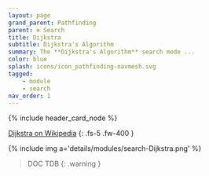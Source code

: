 ```yaml
---
layout: page
grand_parent: Pathfinding
parent: ⊚ Search
title: Dijkstra
subtitle: Dijkstra's Algorithm
summary: The **Dijkstra's Algorithm** search mode ...
color: blue
splash: icons/icon_pathfinding-navmesh.svg
tagged: 
    - module
    - search
nav_order: 1
---
```


{% include header_card_node %}

[Dijkstra on Wikipedia](https://en.wikipedia.org/wiki/Dijkstra%27s_algorithm)
{: .fs-5 .fw-400 }

{% include img a='details/modules/search-Dijkstra.png' %} 

> DOC TDB
{: .warning }
